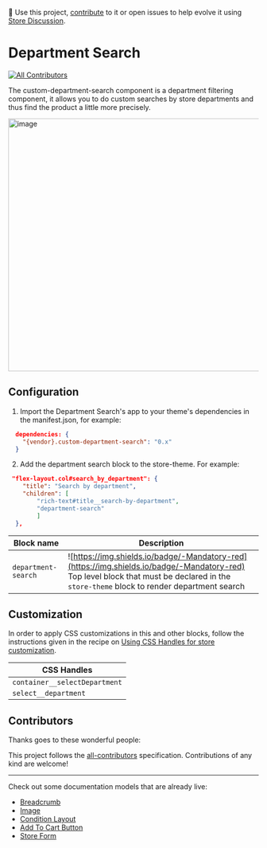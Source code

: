 📢 Use this project, [contribute](https://github.com/{OrganizationName}/{AppName}) to it or open issues to help evolve it using [Store Discussion](https://github.com/vtex-apps/store-discussion).

# Department Search

[![All Contributors](https://img.shields.io/badge/all_contributors-0-orange.svg?style=flat-square)](#contributors-)

The custom-department-search component is a department filtering component, it allows you to do custom searches by store departments and thus find the product a little more precisely.

<img width="508" alt="image" src="https://user-images.githubusercontent.com/90701896/220157713-b8ac6ff8-51f1-4b16-b088-0680582132f4.png">

## Configuration 

1. Import the Department Search's app to your theme's dependencies in the manifest.json, for example:
```json
  dependencies: {
    "{vendor}.custom-department-search": "0.x"
  }
 ```
 
 2. Add the department search block to the store-theme. For example:
```json
 "flex-layout.col#search_by_department": {
    "title": "Search by department",
    "children": [
        "rich-text#title__search-by-department",
        "department-search"
        ]
  },
   ```

   Block name      | Description                                     |
| -------------- | ----------------------------------------------- |
| `department-search` | ![https://img.shields.io/badge/-Mandatory-red](https://img.shields.io/badge/-Mandatory-red)  Top level block that must be declared in the `store-theme` block to render department search   |

## Customization

In order to apply CSS customizations in this and other blocks, follow the instructions given in the recipe on [Using CSS Handles for store customization](https://vtex.io/docs/recipes/style/using-css-handles-for-store-customization).

| CSS Handles |
| ----------- | 
|`container__selectDepartment`|
|`select__department`|
## Contributors

Thanks goes to these wonderful people:

This project follows the [all-contributors](https://github.com/all-contributors/all-contributors) specification. Contributions of any kind are welcome!

---- 

Check out some documentation models that are already live: 
- [Breadcrumb](https://github.com/vtex-apps/breadcrumb)
- [Image](https://vtex.io/docs/components/general/vtex.store-components/image)
- [Condition Layout](https://vtex.io/docs/components/all/vtex.condition-layout@1.1.6/)
- [Add To Cart Button](https://vtex.io/docs/components/content-blocks/vtex.add-to-cart-button@0.9.0/)
- [Store Form](https://vtex.io/docs/components/all/vtex.store-form@0.3.4/)